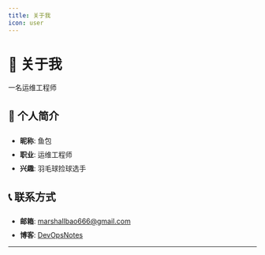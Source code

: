 ```yaml
---
title: 关于我
icon: user
---
```


# 👋 关于我

一名运维工程师

## 🎯 个人简介

- **昵称**: 鱼包
- **职业**: 运维工程师
- **兴趣**: 羽毛球捡球选手

## 📞 联系方式

- **邮箱**: [marshallbao666@gmail.com](mailto:marshallbao666@gmail.com)
- **博客**: [DevOpsNotes](/)

---

<style>
.cert-grid {
  display: grid;
  grid-template-columns: repeat(auto-fit, minmax(250px, 1fr));
  gap: 1rem;
  margin: 2rem 0;
}

.cert-item {
  display: flex;
  align-items: center;
  padding: 1rem;
  border-radius: 8px;
  background: var(--vp-c-bg-soft);
  border: 1px solid var(--vp-c-divider);
  transition: all 0.3s ease;
}

.cert-item:hover {
  transform: translateY(-2px);
  box-shadow: 0 4px 12px rgba(0, 0, 0, 0.1);
}

.cert-icon {
  font-size: 2rem;
  margin-right: 1rem;
}

.cert-title {
  font-weight: bold;
  color: var(--vp-c-text-1);
}

.cert-subtitle {
  font-size: 0.9rem;
  color: var(--vp-c-text-2);
  margin-top: 0.25rem;
}

h2 {
  border-bottom: 2px solid var(--vp-c-brand);
  padding-bottom: 0.5rem;
  margin-top: 2rem;
}

h3 {
  color: var(--vp-c-brand);
  margin-top: 1.5rem;
}

ul li {
  margin: 0.5rem 0;
}

blockquote {
  border-left: 4px solid var(--vp-c-brand);
  padding-left: 1rem;
  margin: 1rem 0;
  background: var(--vp-c-bg-soft);
  padding: 1rem;
  border-radius: 0 8px 8px 0;
}
</style>